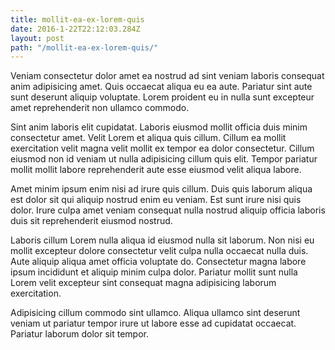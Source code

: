 ```yaml
---
title: mollit-ea-ex-lorem-quis
date: 2016-1-22T22:12:03.284Z
layout: post
path: "/mollit-ea-ex-lorem-quis/"
---
```


Veniam consectetur dolor amet ea nostrud ad sint veniam laboris consequat anim adipisicing amet. Quis occaecat aliqua eu ea aute. Pariatur sint aute sunt deserunt aliquip voluptate. Lorem proident eu in nulla sunt excepteur amet reprehenderit non ullamco commodo.

Sint anim laboris elit cupidatat. Laboris eiusmod mollit officia duis minim consectetur amet. Velit Lorem et aliqua quis cillum. Cillum ea mollit exercitation velit magna velit mollit ex tempor ea dolor consectetur. Cillum eiusmod non id veniam ut nulla adipisicing cillum quis elit. Tempor pariatur mollit mollit labore reprehenderit aute esse eiusmod velit aliqua labore.

Amet minim ipsum enim nisi ad irure quis cillum. Duis quis laborum aliqua est dolor sit qui aliquip nostrud enim eu veniam. Est sunt irure nisi quis dolor. Irure culpa amet veniam consequat nulla nostrud aliquip officia laboris duis sit reprehenderit eiusmod nostrud.

Laboris cillum Lorem nulla aliqua id eiusmod nulla sit laborum. Non nisi eu mollit excepteur dolore consectetur velit culpa nulla occaecat nulla duis. Aute aliquip aliqua amet officia voluptate do. Consectetur magna labore ipsum incididunt et aliquip minim culpa dolor. Pariatur mollit sunt nulla Lorem velit excepteur sint consequat magna adipisicing laborum exercitation.

Adipisicing cillum commodo sint ullamco. Aliqua ullamco sint deserunt veniam ut pariatur tempor irure ut labore esse ad cupidatat occaecat. Pariatur laborum dolor sit tempor.